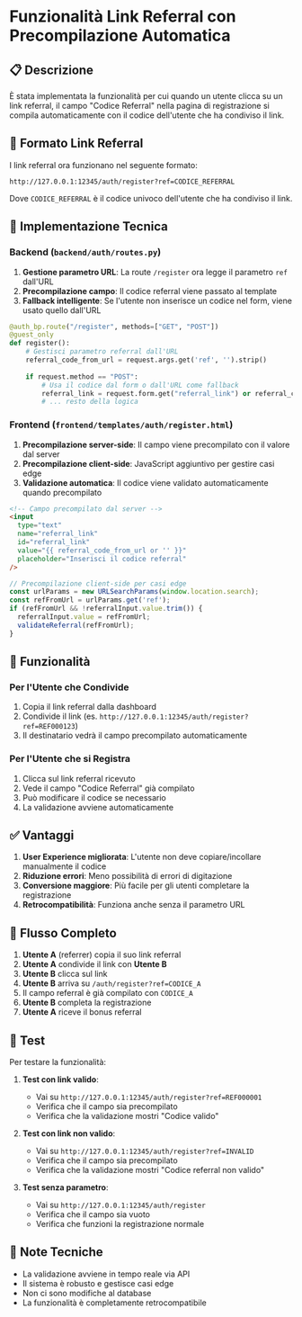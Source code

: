 # Funzionalità Link Referral con Precompilazione Automatica

## 📋 Descrizione

È stata implementata la funzionalità per cui quando un utente clicca su un link referral, il campo "Codice Referral" nella pagina di registrazione si compila automaticamente con il codice dell'utente che ha condiviso il link.

## 🔗 Formato Link Referral

I link referral ora funzionano nel seguente formato:
```
http://127.0.0.1:12345/auth/register?ref=CODICE_REFERRAL
```

Dove `CODICE_REFERRAL` è il codice univoco dell'utente che ha condiviso il link.

## 🔧 Implementazione Tecnica

### Backend (`backend/auth/routes.py`)

1. **Gestione parametro URL**: La route `/register` ora legge il parametro `ref` dall'URL
2. **Precompilazione campo**: Il codice referral viene passato al template
3. **Fallback intelligente**: Se l'utente non inserisce un codice nel form, viene usato quello dall'URL

```python
@auth_bp.route("/register", methods=["GET", "POST"])
@guest_only
def register():
    # Gestisci parametro referral dall'URL
    referral_code_from_url = request.args.get('ref', '').strip()
    
    if request.method == "POST":
        # Usa il codice dal form o dall'URL come fallback
        referral_link = request.form.get("referral_link") or referral_code_from_url
        # ... resto della logica
```

### Frontend (`frontend/templates/auth/register.html`)

1. **Precompilazione server-side**: Il campo viene precompilato con il valore dal server
2. **Precompilazione client-side**: JavaScript aggiuntivo per gestire casi edge
3. **Validazione automatica**: Il codice viene validato automaticamente quando precompilato

```html
<!-- Campo precompilato dal server -->
<input
  type="text"
  name="referral_link"
  id="referral_link"
  value="{{ referral_code_from_url or '' }}"
  placeholder="Inserisci il codice referral"
/>
```

```javascript
// Precompilazione client-side per casi edge
const urlParams = new URLSearchParams(window.location.search);
const refFromUrl = urlParams.get('ref');
if (refFromUrl && !referralInput.value.trim()) {
  referralInput.value = refFromUrl;
  validateReferral(refFromUrl);
}
```

## 🎯 Funzionalità

### Per l'Utente che Condivide
1. Copia il link referral dalla dashboard
2. Condivide il link (es. `http://127.0.0.1:12345/auth/register?ref=REF000123`)
3. Il destinatario vedrà il campo precompilato automaticamente

### Per l'Utente che si Registra
1. Clicca sul link referral ricevuto
2. Vede il campo "Codice Referral" già compilato
3. Può modificare il codice se necessario
4. La validazione avviene automaticamente

## ✅ Vantaggi

1. **User Experience migliorata**: L'utente non deve copiare/incollare manualmente il codice
2. **Riduzione errori**: Meno possibilità di errori di digitazione
3. **Conversione maggiore**: Più facile per gli utenti completare la registrazione
4. **Retrocompatibilità**: Funziona anche senza il parametro URL

## 🔄 Flusso Completo

1. **Utente A** (referrer) copia il suo link referral
2. **Utente A** condivide il link con **Utente B**
3. **Utente B** clicca sul link
4. **Utente B** arriva su `/auth/register?ref=CODICE_A`
5. Il campo referral è già compilato con `CODICE_A`
6. **Utente B** completa la registrazione
7. **Utente A** riceve il bonus referral

## 🧪 Test

Per testare la funzionalità:

1. **Test con link valido**:
   - Vai su `http://127.0.0.1:12345/auth/register?ref=REF000001`
   - Verifica che il campo sia precompilato
   - Verifica che la validazione mostri "Codice valido"

2. **Test con link non valido**:
   - Vai su `http://127.0.0.1:12345/auth/register?ref=INVALID`
   - Verifica che il campo sia precompilato
   - Verifica che la validazione mostri "Codice referral non valido"

3. **Test senza parametro**:
   - Vai su `http://127.0.0.1:12345/auth/register`
   - Verifica che il campo sia vuoto
   - Verifica che funzioni la registrazione normale

## 📝 Note Tecniche

- La validazione avviene in tempo reale via API
- Il sistema è robusto e gestisce casi edge
- Non ci sono modifiche al database
- La funzionalità è completamente retrocompatibile
